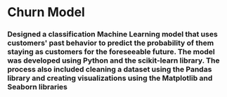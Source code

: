 # Churn Model
### Designed a classification Machine Learning model that uses customers' past behavior to predict the probability of them staying as customers for the foreseeable future. The model was developed using Python and the scikit-learn library. The process also included cleaning a dataset using the Pandas library and creating visualizations using the Matplotlib and Seaborn libraries
